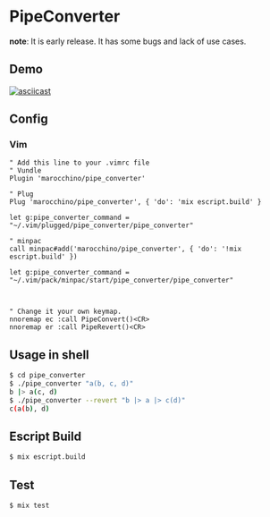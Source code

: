 # PipeConverter

**note**: It is early release. It has some bugs and lack of use cases.

## Demo

[![asciicast](https://asciinema.org/a/7345c7n8th9jdbq4n39lrb409.png)](https://asciinema.org/a/7345c7n8th9jdbq4n39lrb409)

## Config

### Vim

```viml
" Add this line to your .vimrc file
" Vundle
Plugin 'marocchino/pipe_converter'

" Plug
Plug 'marocchino/pipe_converter', { 'do': 'mix escript.build' }

let g:pipe_converter_command = "~/.vim/plugged/pipe_converter/pipe_converter"

" minpac
call minpac#add('marocchino/pipe_converter', { 'do': '!mix escript.build' })

let g:pipe_converter_command = "~/.vim/pack/minpac/start/pipe_converter/pipe_converter"



" Change it your own keymap.
nnoremap ec :call PipeConvert()<CR>
nnoremap er :call PipeRevert()<CR>
```

## Usage in shell

```bash
$ cd pipe_converter
$ ./pipe_converter "a(b, c, d)"
b |> a(c, d)
$ ./pipe_converter --revert "b |> a |> c(d)"
c(a(b), d)
```

## Escript Build

```bash
$ mix escript.build
```

## Test

```bash
$ mix test
```
